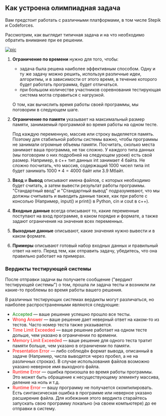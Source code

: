 ## Как устроена олимпиадная задача

Вам предстоит работать с различными платформами, в том числе Stepik и Codeforces.

Рассмотрим, как выглядит типичная задача и на что необходимо обратить внимание при ее решении.

<a href="https://ibb.co/9q3p4L1"><img src="https://i.ibb.co/NLnFNPJ/pic.png" alt="pic" border="0"></a>

1. **Ограничение по времени** нужно для того, чтобы:

   * задача была решена наиболее эффективным способом. Одну и ту же задачу можно решить, используя различные идеи, алгоритмы, и в зависимости от этого время, в течение которого будет работать программа, будет отличаться.
   * при большом количестве участников соревнования тестирующая система могла справиться с нагрузкой.
   
   О том, как вычислить время работы своей программы, мы поговорим в следующем шаге.


2. **Ограничение по памяти** указывает на максимальный размер памяти, занимаемый программой во время работы на одном тесте. 
   
    Под каждую переменную, массив или строку выделяется память. Поэтому для стабильной работы системы важно, чтобы программы не занимали огромные объемы памяти. Посчитать, сколько места занимает ваша программа, не так сложно. У каждого типа данных (мы поговорим о них подробней на следующем уроке) есть свой размер. Например, в с++ тип данных int занимает $4$ байта. Не сложно посчитать, что массив, содержащий $1000$ чисел типа int будет занимать $1000 * 4 = 4000$ байт или $3.9$ Мбайт.


3. **Ввод** и **Вывод** описывают имена файлов, с которых необходимо будет считать, а затем вывести результат работы программы. "Стандартный ввод" и "Стандартный вывод" подразумевают, что мы должны считывать и выводить данные также, как при работе с консолью (Например, input() и print() в Python, cin и cout в с++).


4. **Входные данные** всегда описывают то, какие переменные поступают на вход программе, в каком порядке и формате, а также задают ограничения на значения всех переменных.


5. **Выходные данные** описывают, какие значения нужно вывести и в каком формате.


6. **Примеры** описывают готовый набор входных данных и правильный ответ на него. Перед тем, как отправить задачу, убедитесь, что она правильно работает на примерах.

### Вердикты тестирующей системы

После отправки задачи вы получаете сообщение ("вердикт тестирующей системы") о том, прошла ли задача тесты и возникли ли какие-то проблемы во время работы вашего решения.

В различных тестирующих системах вердикты могут различаться, но наиболее распространенными являются следующие: 

* <font color="green">Accepted</font> &mdash; ваше решение успешно прошло все тесты.
* <font color="red">Wrong Answer</font> &mdash; ваше решение дает неверный ответ на каком-то из тестов. Часто номер теста также указывается.
* <font color="red">Time Limit Exceeded</font>  &mdash; ваше решение работает на одном тесте дольше, чем указано в ограничении по времени.
* <font color="red">Memory Limit Exceeded</font>  &mdash; ваше решение для одного теста тратит памяти больше, чем указано в ограничении по памяти.
* <font color="red">Presentation Error</font> &mdash; либо соблюдён формат вывода, описанный в задаче (Например, числа выводятся через пробел, а не на различных строках). В случае использования файлов возможно указано неверное имя выходного файла.
* <font color="red">Runtime Error</font>  &mdash; ошибка произошла во время работы программы. Это может быть обращение к несуществующему элементу массива, деление на ноль и т.д.
* <font color="red">Runtime Error</font>  &mdash; вашу программу не получается скомпилировать. Есть синтаксическая ошибка в программе или неверное указано расширение файла. Для избежания этого вердикта старайтесь запускать свою программу локально (на своем компьютере) до ее отправки в систему.
